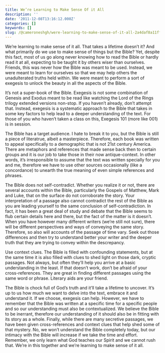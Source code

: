 ```yaml
---
title: We’re Learning to Make Sense Of it All
description: ''
date: '2011-12-08T13:16:12.000Z'
categories: []
keywords: []
slug: /@cameroneshgh/were-learning-to-make-sense-of-it-all-2a4daf8a11ff
---
```


We’re learning to make sense of it all. That takes a lifetime doesn’t it? And what primarily do we use to make sense of things but the Bible? Yet, despite this fact, most of us go along never knowing how to read the Bible or hardly read it at all, expecting to be taught it by others wiser than ourselves. Friends, this was never how the Bible was meant to be used. Instead, we were meant to learn for ourselves so that we may help others the unadulterated truths held within. We were meant to perform a sort of exegesis to unlock the beauty in all the aspects of the Bible.

It’s not a super-book of the Bible. Exegesis is not some combination of Genesis and Exodus meant to be read like watching the Lord of the Rings trilogy extended versions non-stop. If you haven’t already, don’t attempt that. Instead, exegesis is a systematic approach to the Bible that takes in some key factors to help lead to a deeper understanding of the text. For those of you who haven’t taken a class on this, Exegesis 101 (more like 001) is in session.

The Bible has a target audience. I hate to break it to you, but the Bible is still a piece of literatrue, albeit a masterpiece. Therefore, each book was written to appeal specifically to a demographic that is not 21st century America. There are metaphors and references that made sense back then to certain groups and it is our job to take those in their now antique-context. In other words, it’s irresponsible to assume that the text was written specially for you and me, therefore we have to use other sources occasionally (like a concordance) to unearth the true meaning of even simple references and phrases.

The Bible does not self-contradict. Whether you realize it or not, there are several accounts within the Bible, particularly the Gospels of Matthew, Mark and Luke, that on the surface do not corroborate the story. Your interpretation of a passage also cannot contradict the rest of the Bible as you are leading yourself to the same conclusion of self-contradiction. In fact, it has been a great deal of study and debate that the Bible seems to flub certain details here and there, but the fact of the matter is it doesn’t. When you have however many different writers (we’re still not sure), there will be different perspectives and ways of conveying the same story. Therefore, so also will accounts of the passage of time vary. Seek out those differences and then try to understand better your writer and the deeper truth that they are trying to convey within the descrepancy.

Use context clues. The Bible is filled with confounding statements, but at the same time it is also filled with clues to shed light on those dark, cryptic passages. Not always, but often they’ll help you arrive at a basic understanding in the least. If that doesn’t work, don’t be afraid of your cross-references. They are great in finding different passages using the same word or phrase. Literary aids are your friend.

The Bible is chock full of God’s truth and it’ll take a lifetime to uncover. It’s up to us how much we want to delve into the text, embrace it and understand it. If we choose, exegesis can help. However, we have to remember that the Bible was written at a specific time for a specific people and so our understanding must also be contextualized. We believe the Bible to be inerrant, therefore our understanding of it should also be in fitting with its story as a whole. Finally, while there are many secretive passages, we have been given cross-references and context clues that help shed some of that mystery. No, we won’t understand the Bible completely today, but our intimacy with the Bible will increase if we take the time and effort. Remember, we only learn what God teaches our Spirit and we cannot rush that. We’re in this together and we’re learning to make sense of it all.